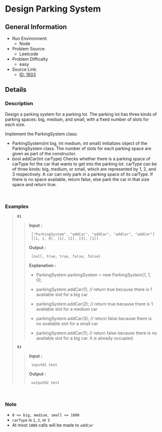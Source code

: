 # Design Parking System

## General Information

- Run Environment:
  - Node
- Problem Source:
  - Leetcode
- Problem Difficalty
  - easy
- Source Link:
  - [ID: 1603](https://leetcode.com/problems/design-parking-system/)

## Details
### Description
Design a parking system for a parking lot. The parking lot has three kinds of parking spaces: big, medium, and small, with a fixed number of slots for each size.

Implement the ParkingSystem class:

  - ParkingSystem(int big, int medium, int small) Initializes object of the ParkingSystem class. The number of slots for each parking space are given as part of the constructor.
  - bool addCar(int carType) Checks whether there is a parking space of carType for the car that wants to get into the parking lot. carType can be of three kinds: big, medium, or small, which are represented by 1, 2, and 3 respectively. A car can only park in a parking space of its carType. If there is no space available, return false, else park the car in that size space and return true.
<br/>

### Examples

> **`01`**
>>**Input :**
>>
>>      ["ParkingSystem", "addCar", "addCar", "addCar", "addCar"]
>>      [[1, 1, 0], [1], [2], [3], [1]]
>>
>>**Output :**
>>
>>      [null, true, true, false, false]
>>
>>**Explanation :** 
>>
>> - ParkingSystem parkingSystem = new ParkingSystem(1, 1, 0);
>>
>> - parkingSystem.addCar(1); // return true because there is 1 available slot for a big car
>>
>> - parkingSystem.addCar(2); // return true because there is 1 available slot for a medium car
>>
>> - parkingSystem.addCar(3); // return false because there is no available slot for a small car
>>
>> - parkingSystem.addCar(1); // return false because there is no available slot for a big car. It is already occupied.
>>
>
> **`02`**
>>**Input :**
>>
>>      input02 test
>>
>>**Output :**
>>
>>      output02 test
>>
>

<br/>

### Note

- `0 <= big, medium, small <= 1000`
- `carType` is `1`, `2`, or `3`
- At most `1000` calls will be made to `addCar`
